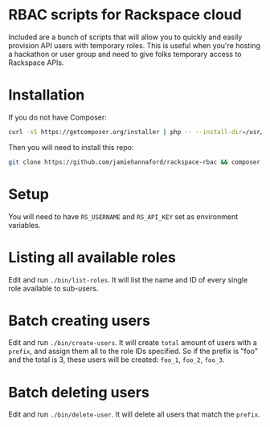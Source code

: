 # RBAC scripts for Rackspace cloud

Included are a bunch of scripts that will allow you to quickly and easily provision API users with temporary roles. 
This is useful when you're hosting a hackathon or user group and need to give folks temporary access to Rackspace 
APIs.

# Installation

If you do not have Composer:

```bash
curl -sS https://getcomposer.org/installer | php -- --install-dir=/usr/local/bin
```

Then you will need to install this repo:

```bash
git clone https://github.com/jamiehannaford/rackspace-rbac && composer install
```

# Setup

You will need to have `RS_USERNAME` and `RS_API_KEY` set as environment variables.

# Listing all available roles

Edit and run `./bin/list-roles`. It will list the name and ID of every single role available to sub-users.

# Batch creating users

Edit and run `./bin/create-users`. It will create `total` amount of users with a `prefix`, and assign them all to 
 the role IDs specified. So if the prefix is "foo" and the total is 3, these users will be created: `foo_1`, `foo_2`, 
 `foo_3`.

# Batch deleting users

Edit and run `./bin/delete-user`. It will delete all users that match the `prefix`.